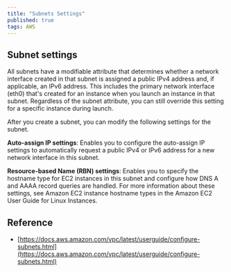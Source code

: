 ```yaml
---
title: "Subnets Settings"
published: true
tags: AWS
---
```


## Subnet settings

All subnets have a modifiable attribute that determines whether a network
interface created in that subnet is assigned a public IPv4 address and, if
applicable, an IPv6 address. This includes the primary network interface
(eth0) that's created for an instance when you launch an instance in that
subnet. Regardless of the subnet attribute, you can still override this
setting for a specific instance during launch.

After you create a subnet, you can modify the following settings for the
subnet.

**Auto-assign IP settings**: Enables you to configure the auto-assign IP settings
to automatically request a public IPv4 or IPv6 address for a new network
interface in this subnet.

**Resource-based Name (RBN) settings**: Enables you to specify the hostname type
for EC2 instances in this subnet and configure how DNS A and AAAA record
queries are handled. For more information about these settings, see Amazon EC2
instance hostname types in the Amazon EC2 User Guide for Linux Instances.

## Reference

- [https://docs.aws.amazon.com/vpc/latest/userguide/configure-subnets.html](https://docs.aws.amazon.com/vpc/latest/userguide/configure-subnets.html)